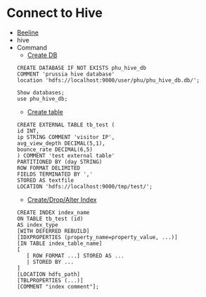 # Connect to Hive

- [Beeline](https://cwiki.apache.org/confluence/display/Hive/HiveServer2+Clients)
- hive
- Command
  - [Create DB](https://cwiki.apache.org/confluence/display/Hive/LanguageManual+DDL#LanguageManualDDL-CreateDataBase)
  ```
  CREATE DATABASE IF NOT EXISTS phu_hive_db
  COMMENT 'prussia hive database'
  location 'hdfs://localhost:9000/user/phu/phu_hive_db.db/';
  
  Show databases;
  use phu_hive_db;
  ```
  - [Create table](https://cwiki.apache.org/confluence/display/Hive/LanguageManual+DDL#LanguageManualDDL-CreateTable)
  ```
  CREATE EXTERNAL TABLE tb_test (
  id INT,
  ip STRING COMMENT 'visitor IP',
  avg_view_depth DECIMAL(5,1),
  bounce_rate DECIMAL(6,5)
  ) COMMENT 'test external table'
  PARTITIONED BY (day STRING)
  ROW FORMAT DELIMITED
  FIELDS TERMINATED BY ','
  STORED AS textfile
  LOCATION 'hdfs://localhost:9000/tmp/test/';
  
  ```
  - [Create/Drop/Alter Index](https://cwiki.apache.org/confluence/display/Hive/LanguageManual+DDL#LanguageManualDDL-Create/Drop/AlterIndex)
  ```
  CREATE INDEX index_name
  ON TABLE tb_test (id)
  AS index_type
  [WITH DEFERRED REBUILD]
  [IDXPROPERTIES (property_name=property_value, ...)]
  [IN TABLE index_table_name]
  [
     [ ROW FORMAT ...] STORED AS ...
     | STORED BY ...
  ]
  [LOCATION hdfs_path]
  [TBLPROPERTIES (...)]
  [COMMENT "index comment"];
  ```
